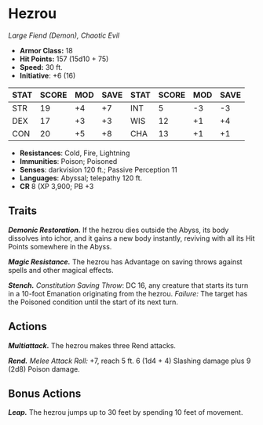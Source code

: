 # Hezrou

*Large Fiend (Demon), Chaotic Evil*

- **Armor Class:** 18
- **Hit Points:** 157 (15d10 + 75)
- **Speed:** 30 ft.
- **Initiative**: +6 (16)

|STAT|SCORE|MOD|SAVE|STAT|SCORE|MOD|SAVE|
| --- | --- | --- | ---- |---| --- | --- | ---- |
| STR | 19 | +4 | +7 | INT | 5 | -3 | -3 |
| DEX | 17 | +3 | +3 | WIS | 12 | +1 | +4 |
| CON | 20 | +5 | +8 | CHA | 13 | +1 | +1 |

- **Resistances**: Cold, Fire, Lightning
- **Immunities**: Poison; Poisoned
- **Senses**: darkvision 120 ft.; Passive Perception 11
- **Languages**: Abyssal; telepathy 120 ft.
- **CR** 8 (XP 3,900; PB +3

## Traits

***Demonic Restoration.*** If the hezrou dies outside the Abyss, its body dissolves into ichor, and it gains a new body instantly, reviving with all its Hit Points somewhere in the Abyss.

***Magic Resistance.*** The hezrou has Advantage on saving throws against spells and other magical effects.

***Stench.*** *Constitution Saving Throw*: DC 16, any creature that starts its turn in a 10-foot Emanation originating from the hezrou. *Failure:*  The target has the Poisoned condition until the start of its next turn.


## Actions

***Multiattack.*** The hezrou makes three Rend attacks.

***Rend.*** *Melee Attack Roll:* +7, reach 5 ft. 6 (1d4 + 4) Slashing damage plus 9 (2d8) Poison damage.


## Bonus Actions

***Leap.*** The hezrou jumps up to 30 feet by spending 10 feet of movement.

